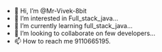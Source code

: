 - 👋 Hi, I’m @Mr-Vivek-8bit
- 👀 I’m interested in Full_stack_java...
- 🌱 I’m currently learning full_stack_java...
- 💞️ I’m looking to collaborate on few developers...
- 📫 How to reach me 9110665195.

<!---
Mr-Vivek-8bit/Mr-Vivek-8bit is a ✨ special ✨ repository because its `README.md` (this file) appears on your GitHub profile.
You can click the Preview link to take a look at your changes.
--->
